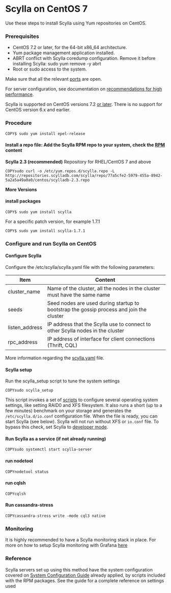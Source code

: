 # Scylla on CentOS 7

Use these steps to install Scylla using Yum repositories on CentOS.

### Prerequisites

- CentOS 7.2 or later, for the 64-bit x86_64 architecture.
- Yum package management application installed.
- ABRT conflict with Scylla coredump configuration. Remove it before installing Scylla: sudo yum remove -y abrt
- Root or sudo access to the system.

Make sure that all the relevant [ports](http://docs.scylladb.com/admin/#networking) are open.

For server configuration, see documentation on [recommendations for high performance](http://docs.scylladb.com/admin/#admin-system-configuration).

Scylla is supported on CentOS versions 7.2 [or later](http://docs.scylladb.com/admin/#admin-platform-support). There is no support for CentOS version 6.x and earlier.

### Procedure

```
COPY$ sudo yum install epel-release
```

#### Install a repo file: Add the Scylla RPM repo to your system, check the [RPM](http://docs.scylladb.com/getting-started/install_scylla/rpm_info/) content



**Scylla 2.3 (recommended)**
Repository for RHEL/CentOS 7 and above

```
COPYsudo curl -o /etc/yum.repos.d/scylla.repo -L http://repositories.scylladb.com/scylla/repo/77a5cfe2-5979-455a-8942-5a2a5a49a0a0/centos/scylladb-2.3.repo
```

**More Versions**



#### install packages

```
COPY$ sudo yum install scylla
```

For a specific patch version, for example 1.7.1

```
COPY$ sudo yum install scylla-1.7.1
```





### Configure and run Scylla on CentOS

#### Configure Scylla

Configure the /etc/scylla/scylla.yaml file with the following parameters:

| **Item**       | **Content**                                                  |
| -------------- | ------------------------------------------------------------ |
| cluster_name   | Name of the cluster, all the nodes in the cluster must have the same name |
| seeds          | Seed nodes are used during startup to bootstrap the gossip process and join the cluster |
| listen_address | IP address that the Scylla use to connect to other Scylla nodes in the cluster |
| rpc_address    | IP address of interface for client connections (Thrift, CQL) |

More information regarding the [scylla.yaml](http://docs.scylladb.com/admin/#scylla-yaml) file.

#### Scylla setup

Run the scylla_setup script to tune the system settings

```
COPYsudo scylla_setup
```

This script invokes a set of [scripts](http://docs.scylladb.com/system-configuration/#setup-scripts) to configure several operating system settings, like setting RAID0 and XFS filesystem. It also runs a short (up to a few minutes) benchmark on your storage and generates the `/etc/scylla.d/io.conf` configuration file. When the file is ready, you can start Scylla (see below). Scylla will not run without XFS or `io.conf` file. To bypass this check, set Scylla to [developer mode](http://docs.scylladb.com/getting-started/install_scylla/dev_mod/).

#### Run Scylla as a service (if not already running)

```
COPYsudo systemctl start scylla-server
```

#### run nodetool

```
COPYnodetool status
```

#### run cqlsh

```
COPYcqlsh
```

#### Run cassandra-stress

```
COPYcassandra-stress write -mode cql3 native 
```

### Monitoring

It is highly recommended to have a Scylla monitoring stack in place. For more on how to setup Scylla monitoring with Grafana [here](https://github.com/scylladb/scylla-grafana-monitoring)

### Reference

Scylla servers set up using this method have the system configuration covered on [System Configuration Guide](http://docs.scylladb.com/system-configuration/) already applied, by scripts included with the RPM packages. See the guide for a complete reference on settings used